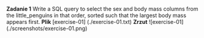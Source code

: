 **Zadanie 1**
Write a SQL query to select the sex and body mass columns from the little_penguins in that order, sorted such that the largest body mass appears first.
**Plik**
[exercise-01] (./exercise-01.txt)
**Zrzut**
![exercise-01] (./screenshots/exercise-01.png)